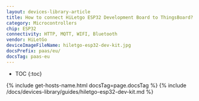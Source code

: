 ```yaml
---
layout: devices-library-article
title: How to connect HiLetgo ESP32 Development Board to ThingsBoard?
category: Microcontrollers
chip: ESP32
connectivity: HTTP, MQTT, WIFI, Bluetooth
vendor: HiLetGo
deviceImageFileName: hiletgo-esp32-dev-kit.jpg
docsPrefix: paas/eu/
docsTag: paas-eu
---
```


* TOC
{:toc}

{% include get-hosts-name.html docsTag=page.docsTag %}
{% include /docs/devices-library/guides/hiletgo-esp32-dev-kit.md %}
